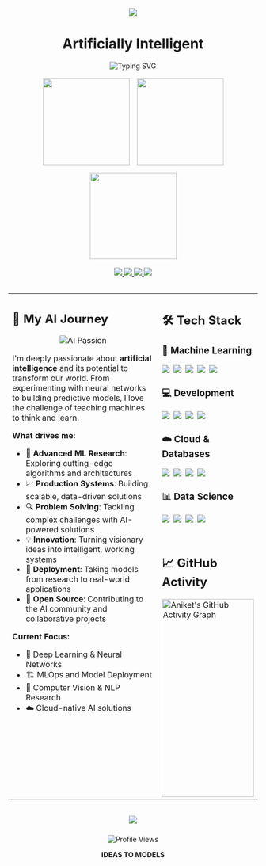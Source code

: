 <div align="center">

<!-- Black & Grey Header -->
<img src="https://capsule-render.vercel.app/api?type=wave&color=0:2c2c2c,50:4a4a4a,100:666666&height=220&section=header&text=Aniket&fontSize=85&fontAlignY=40&animation=fadeIn&desc=AI+%7C+Machine+Learning&descAlignY=75&descSize=22&fontColor=ffffff" />

<!-- Main Title -->
<h1 align="center">
  Artificially Intelligent
</h1>

<!-- Animated Tagline -->
<div align="center">
  <img src="https://readme-typing-svg.herokuapp.com?font=Fira+Code&weight=700&size=28&duration=4000&pause=1000&color=4c4c4c&center=true&vCenter=true&width=700&height=60&lines=Building+Intelligent+Systems;Machine+Learning+Specialist;Deep+Learning+Enthusiast;AI+Solutions+Architect;Open+Source+Contributor" alt="Typing SVG" />
</div>

<br/>

<!-- Stats Cards -->
<div align="center" style="display: flex; justify-content: center; gap: 15px; flex-wrap: wrap;">
  <img height="175" src="https://github-readme-stats.vercel.app/api?username=aniketsml&show_icons=true&theme=default&hide_border=true&bg_color=00000000&title_color=ffffff&text_color=ffffff&icon_color=ffffff&include_all_commits=true&count_private=true&custom_title=Development+Stats" />
  
  <img height="175" src="https://github-readme-streak-stats.herokuapp.com/?user=aniketsml&theme=default&hide_border=true&background=00000000&ring=ffffff&fire=ffffff&currStreakLabel=ffffff&custom_title=Contribution+Streak" />
  
  <img height="175" src="https://github-readme-stats.vercel.app/api/top-langs/?username=aniketsml&layout=compact&theme=default&hide_border=true&bg_color=00000000&title_color=ffffff&text_color=ffffff&hide=html,css&langs_count=8&custom_title=Top+Languages" />
</div>

<br/>


<!-- Contact Buttons -->
<div align="center">
  <a href="https://linkedin.com/in/aniket-saini">
    <img src="https://img.shields.io/badge/LinkedIn-0077B5?style=for-the-badge&logo=linkedin&logoColor=white&labelColor=2c2c2c&color=0077B5" />
  </a>
  <a href="mailto:sainianiket71@gmail.com">
    <img src="https://img.shields.io/badge/Email-D14836?style=for-the-badge&logo=gmail&logoColor=white&labelColor=2c2c2c&color=D14836" />
  </a>
  <a href="https://github.com/aniketsml?tab=repositories">
    <img src="https://img.shields.io/badge/Projects-181717?style=for-the-badge&logo=github&logoColor=white&labelColor=2c2c2c&color=181717" />
  </a>
  <a href="https://portfolio-aniket-saini.vercel.app/">
    <img src="https://img.shields.io/badge/Portfolio-FF7139?style=for-the-badge&logo=vercel&logoColor=white&labelColor=2c2c2c&color=FF7139" />
  </a>
</div>

</div>

<br/>

<!-- Main Content Grid - Restored Better Architecture -->
<table align="center" width="100%">
  <tr>
    <td width="60%" valign="top">

## 🚀 My AI Journey

<div align="center">

![AI Passion](https://media.giphy.com/media/v1.Y2lkPTc5MGI3NjExbGlub296NjEyazQxdXBidm8yZGE1aWF0aHdqc25vNXRrZjhqazJ1eCZlcD12MV9naWZzX3NlYXJjaCZjdD1n/H03PuVdwREB21ANkLX/giphy.gif)

</div>

I'm deeply passionate about **artificial intelligence** and its potential to transform our world. From experimenting with neural networks to building predictive models, I love the challenge of teaching machines to think and learn.

**What drives me:**
- 🧠 **Advanced ML Research**: Exploring cutting-edge algorithms and architectures
- 📈 **Production Systems**: Building scalable, data-driven solutions  
- 🔍 **Problem Solving**: Tackling complex challenges with AI-powered solutions
- 💡 **Innovation**: Turning visionary ideas into intelligent, working systems
- 🚀 **Deployment**: Taking models from research to real-world applications
- 🌟 **Open Source**: Contributing to the AI community and collaborative projects

**Current Focus:**
- 🤖 Deep Learning & Neural Networks
- 🏗️ MLOps and Model Deployment
- 🔬 Computer Vision & NLP Research
- ☁️ Cloud-native AI solutions

</td>
    <td width="40%" valign="top">

## 🛠️ Tech Stack

### **🤖 Machine Learning**
<div style="display: flex; flex-wrap: wrap; gap: 8px; margin: 10px 0;">
  <img src="https://img.shields.io/badge/Python-3776AB?style=for-the-badge&logo=python&logoColor=white" />
  <img src="https://img.shields.io/badge/TensorFlow-FF6F00?style=for-the-badge&logo=tensorflow&logoColor=white" />
  <img src="https://img.shields.io/badge/PyTorch-EE4C2C?style=for-the-badge&logo=pytorch&logoColor=white" />
  <img src="https://img.shields.io/badge/Keras-D00000?style=for-the-badge&logo=keras&logoColor=white" />
  <img src="https://img.shields.io/badge/Scikit--Learn-F7931E?style=for-the-badge&logo=scikit-learn&logoColor=white" />
</div>

### **💻 Development**
<div style="display: flex; flex-wrap; wrap; gap: 8px; margin: 10px 0;">
  <img src="https://img.shields.io/badge/Docker-2496ED?style=for-the-badge&logo=docker&logoColor=white" />
  <img src="https://img.shields.io/badge/FastAPI-009688?style=for-the-badge&logo=fastapi&logoColor=white" />
  <img src="https://img.shields.io/badge/Git-F05032?style=for-the-badge&logo=git&logoColor=white" />
  <img src="https://img.shields.io/badge/Linux-FCC624?style=for-the-badge&logo=linux&logoColor=black" />
</div>

### **☁️ Cloud & Databases**
<div style="display: flex; flex-wrap; wrap; gap: 8px; margin: 10px 0;">
  <img src="https://img.shields.io/badge/AWS-232F3E?style=for-the-badge&logo=amazon-aws&logoColor=white" />
  <img src="https://img.shields.io/badge/MongoDB-47A248?style=for-the-badge&logo=mongodb&logoColor=white" />
  <img src="https://img.shields.io/badge/PostgreSQL-336791?style=for-the-badge&logo=postgresql&logoColor=white" />
  <img src="https://img.shields.io/badge/Redis-DC382D?style=for-the-badge&logo=redis&logoColor=white" />
</div>

### **📊 Data Science**
<div style="display: flex; flex-wrap; wrap; gap: 8px; margin: 10px 0;">
  <img src="https://img.shields.io/badge/Pandas-150458?style=for-the-badge&logo=pandas&logoColor=white" />
  <img src="https://img.shields.io/badge/NumPy-013243?style=for-the-badge&logo=numpy&logoColor=white" />
  <img src="https://img.shields.io/badge/Jupyter-F37626?style=for-the-badge&logo=jupyter&logoColor=white" />
  <img src="https://img.shields.io/badge/OpenCV-5C3EE8?style=for-the-badge&logo=opencv&logoColor=white" />
</div>

<br/>

## 📈 GitHub Activity

<a href="https://github.com/ashutosh00710/github-readme-activity-graph">
  <img 
    src="https://github-readme-activity-graph.vercel.app/graph?username=aniketsml&theme=github-dark&bg_color=2c2c2c&hide_border=true&area=true&area_color=4a4a4a&line=ffffff&point=666666&color=ffffff" 
    alt="Aniket's GitHub Activity Graph" 
    width="100%" 
    height="400" />
</a>
  </tr>
</table>

<br/>


<!-- Footer -->
<div align="center">

<img src="https://capsule-render.vercel.app/api?type=waving&color=0:2c2c2c,50:4a4a4a,100:666666&height=100&section=footer&animation=twinkling&fontColor=ffffff" />

### 

<img src="https://komarev.com/ghpvc/?username=aniketsml&style=flat-square&color=4a4a4a" alt="Profile Views"/>

<br/>

**IDEAS TO MODELS**

</div>
